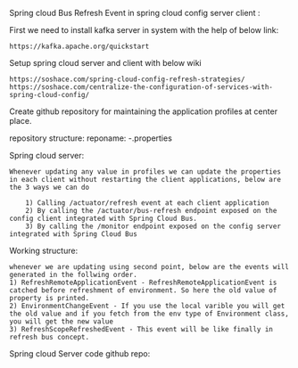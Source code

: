 Spring cloud Bus Refresh Event in spring cloud config server client :

 First we need to install kafka server in system with the help of below link:

 	https://kafka.apache.org/quickstart

 Setup spring cloud server and client with below wiki

 	https://soshace.com/spring-cloud-config-refresh-strategies/
 	https://soshace.com/centralize-the-configuration-of-services-with-spring-cloud-config/

 Create github repository for maintaining the application profiles at center place.


  repository structure:
  			reponame:
  				<applicaiton>-<profile>.properties

Spring cloud server:
	
	Whenever updating any value in profiles we can update the properties in each client without restarting the client applications, below are the 3 ways we can do

		1) Calling /actuator/refresh event at each client application
		2) By calling the /actuator/bus-refresh endpoint exposed on the config client integrated with Spring Cloud Bus.
		3) By calling the /monitor endpoint exposed on the config server integrated with Spring Cloud Bus

Working structure:

	whenever we are updating using second point, below are the events will generated in the follwing order.
	1) RefreshRemoteApplicationEvent - RefreshRemoteApplicationEvent is catched before refreshment of environment. So here the old value of property is printed.
	2) EnvironmentChangeEvent - If you use the local varible you will get the old value and if you fetch from the env type of Environment class, you will get the new value
	3) RefreshScopeRefreshedEvent - This event will be like finally in refresh bus concept.


Spring cloud Server code github repo: 

		





